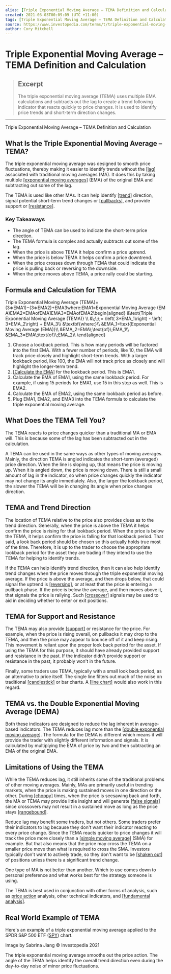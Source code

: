 ```yaml
---
alias: [Triple Exponential Moving Average – TEMA Definition and Calculation]
created: 2021-03-03T00:09:09 (UTC +11:00)
tags: [Triple Exponential Moving Average – TEMA Definition and Calculation, Triple Exponential Moving Average – TEMA Definition and Calculation]
source: https://www.investopedia.com/terms/t/triple-exponential-moving-average.asp
author: Cory Mitchell
---
```


# Triple Exponential Moving Average – TEMA Definition and Calculation

> ## Excerpt
> The triple exponential moving average (TEMA) uses multiple EMA calculations and subtracts out the lag to create a trend following indicator that reacts quickly to price changes. It is used to identify price trends and short-term direction changes.

---

Triple Exponential Moving Average – TEMA Definition and Calculation
## What Is the Triple Exponential Moving Average – TEMA?

The triple exponential moving average was designed to smooth price fluctuations, thereby making it easier to identify trends without the [[lag]](https://www.investopedia.com/terms/l/laggingindicator.asp) associated with traditional moving averages (MA). It does this by taking multiple [[exponential moving averages]](https://www.investopedia.com/terms/e/ema.asp) (EMA) of the original EMA and subtracting out some of the lag.

The TEMA is used like other MAs. It can help identify [[trend]](https://www.investopedia.com/terms/t/trend.asp) direction, signal potential short-term trend changes or [[pullbacks]](https://www.investopedia.com/terms/p/pullback.asp), and provide support or [[resistance]](https://www.investopedia.com/terms/r/resistance.asp).

### Key Takeaways

-   The angle of TEMA can be used to indicate the short-term price direction.
-   The TEMA formula is complex and actually subtracts out some of the lag.
-   When the price is above TEMA it helps confirm a price uptrend.
-   When the price is below TEMA it helps confirm a price downtrend.
-   When the price crosses down through TEMA that could indicate the price is pulling back or reversing to the downside.
-   When the price moves above TEMA, a price rally could be starting.

## Formula and Calculation for TEMA

Triple Exponential Moving Average (TEMA)\=(3∗EMA1)−(3∗EMA2)+EMA3where:EMA1\=Exponential Moving Average (EMA)EMA2\=EMAofEMA1EMA3\=EMAofEMA2\\begin{aligned} &\\text{Triple Exponential Moving Average (TEMA)} \\\\ &\\;\\;\\;= \\left( 3\*EMA\_1\\right) - \\left( 3\*EMA\_2\\right) + EMA\_3\\\\ &\\textbf{where:}\\\\ &EMA\_1=\\text{Exponential Moving Average (EMA)}\\\\ &EMA\_2=EMA\\;\\text{of}\\;EMA\_1\\\\ &EMA\_3=EMA\\;\\text{of}\\;EMA\_2\\\\ \\end{aligned}

1.  Choose a lookback period. This is how many periods will be factored into the first EMA. With a fewer number of periods, like 10, the EMA will track price closely and highlight short-term trends. With a larger lookback period, like 100, the EMA will not track price as closely and will highlight the longer-term trend.
2.  [[Calculate the EMA]](https://www.investopedia.com/ask/answers/122314/what-exponential-moving-average-ema-formula-and-how-ema-calculated.asp) for the lookback period. This is EMA1.
3.  Calculate the EMA of EMA1, using the same lookback period. For example, if using 15 periods for EMA1, use 15 in this step as well. This is EMA2.
4.  Calculate the EMA of EMA2, using the same lookback period as before.
5.  Plug EMA1, EMA2, and EMA3 into the TEMA formula to calculate the triple exponential moving average.

## What Does the TEMA Tell You?

The TEMA reacts to price changes quicker than a traditional MA or EMA will. This is because some of the lag has been subtracted out in the calculation.

A TEMA can be used in the same ways as other types of moving averages. Mainly, the direction TEMA is angled indicates the short-term (averaged) price direction. When the line is sloping up, that means the price is moving up. When it is angled down, the price is moving down. There is still a small amount of lag in the indicator, so when price changes quickly the indicator may not change its angle immediately. Also, the larger the lookback period, the slower the TEMA will be in changing its angle when price changes direction.

## TEMA and Trend Direction

The location of TEMA relative to the price also provides clues as to the trend direction. Generally, when the price is above the TEMA it helps confirm the price is rising for that lookback period. When the price is below the TEMA, it helps confirm the price is falling for that lookback period. That said, a look back period should be chosen so this actually holds true most of the time. Therefore, it is up to the trader to choose the appropriate lookback period for the asset they are trading if they intend to use the TEMA for helping to identify trends.

If the TEMA can help identify trend direction, then it can also help identify trend changes when the price moves through the triple exponential moving average. If the price is above the average, and then drops below, that could signal the uptrend is [[reversing]](https://www.investopedia.com/terms/r/reversal.asp), or at least that the price is entering a pullback phase. If the price is below the average, and then moves above it, that signals the price is rallying. Such [[crossover]](https://www.investopedia.com/terms/c/crossover.asp) signals may be used to aid in deciding whether to enter or exit positions.

## TEMA for Support and Resistance

The TEMA may also provide [[support]](https://www.investopedia.com/terms/s/support.asp) or resistance for the price. For example, when the price is rising overall, on pullbacks it may drop to the TEMA, and then the price may appear to bounce off of it and keep rising. This movement is reliant upon the proper look back period for the asset. If using the TEMA for this purpose, it should have already provided support and resistance in the past. If the indicator didn't provide support or resistance in the past, it probably won't in the future.

Finally, some traders use TEMA, typically with a small look back period, as an alternative to price itself. The single line filters out much of the noise on traditional [[candlestick]](https://www.investopedia.com/terms/c/candlestick.asp) or bar charts. A [[line chart]](https://www.investopedia.com/terms/l/linechart.asp) would also work in this regard.

## TEMA vs. the Double Exponential Moving Average (DEMA)

Both these indicators are designed to reduce the lag inherent in average-based indicators. The TEMA reduces lag more than the [[double exponential moving average]](https://www.investopedia.com/terms/d/double-exponential-moving-average.asp). The formula for the DEMA is different which means it will provide the trader with slightly different information and signals. It is calculated by multiplying the EMA of price by two and then subtracting an EMA of the original EMA.

## Limitations of Using the TEMA

While the TEMA reduces lag, it still inherits some of the traditional problems of other moving averages. Mainly, MAs are primarily useful in trending markets, when the price is making sustained moves in one direction or the other. During [[choppy]](https://www.investopedia.com/terms/c/choppymarket.asp) times, when the price is seesawing back and forth, the MA or TEMA may provide little insight and will generate [[false signals]](https://www.investopedia.com/terms/f/false-signal.asp) since crossovers may not result in a sustained move as long as the price stays [[rangebound]](https://www.investopedia.com/terms/r/rangeboundtrading.asp).

Reduce lag may benefit some traders, but not others. Some traders prefer their indicators to lag because they don't want their indicator reacting to every price change. Since the TEMA reacts quicker to price changes it will track the price more closely than a [[simple moving average]](https://www.investopedia.com/terms/s/sma.asp) (SMA) for example. But that also means that the price may cross the TEMA on a smaller price move than what is required to cross the SMA. Investors typically don't want to actively trade, so they don't want to be [[shaken out]](https://www.investopedia.com/terms/s/shakeout.asp) of positions unless there is a significant trend change.

One type of MA is not better than another. Which to use comes down to personal preference and what works best for the strategy someone is using.

The TEMA is best used in conjunction with other forms of analysis, such as [price action](https://www.investopedia.com/terms/p/price-action.asp) analysis, other technical indicators, and [[fundamental analysis]](https://www.investopedia.com/terms/f/fundamentalanalysis.asp).

## Real World Example of TEMA

Here's an example of a triple exponential moving average applied to the SPDR S&P 500 ETF ([SPY](https://www.investopedia.com/markets/quote?tvwidgetsymbol=spy)) chart.

Image by Sabrina Jiang © Investopedia 2021

The triple exponential moving average smooths out the price action. The angle of the TEMA helps identify the overall trend direction even during the day-to-day noise of minor price fluctuations.
